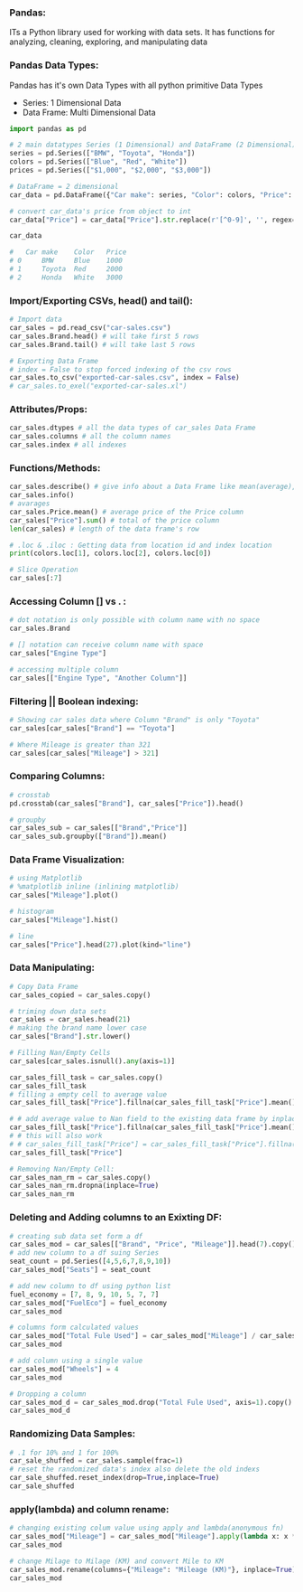 ### Pandas:
ITs a Python library used for working with data sets. It has functions for analyzing, cleaning, exploring, and manipulating data

### Pandas Data Types:
Pandas has it's own Data Types with all python primitive Data Types
- Series: 1 Dimensional Data
- Data Frame: Multi Dimensional Data
```py
import pandas as pd

# 2 main datatypes Series (1 Dimensional) and DataFrame (2 Dimensional)
series = pd.Series(["BMW", "Toyota", "Honda"])
colors = pd.Series(["Blue", "Red", "White"]) 
prices = pd.Series(["$1,000", "$2,000", "$3,000"])

# DataFrame = 2 dimensional
car_data = pd.DataFrame({"Car make": series, "Color": colors, "Price": prices})

# convert car_data's price from object to int
car_data["Price"] = car_data["Price"].str.replace(r'[^0-9]', '', regex=True).astype(int)

car_data

#  	Car make 	Color 	Price
# 0 	BMW 	Blue 	1000
# 1 	Toyota 	Red 	2000
# 2 	Honda 	White 	3000
```

### Import/Exporting CSVs, head() and tail():
```py
# Import data
car_sales = pd.read_csv("car-sales.csv")
car_sales.Brand.head() # will take first 5 rows
car_sales.Brand.tail() # will take last 5 rows

# Exporting Data Frame
# index = False to stop forced indexing of the csv rows
car_sales.to_csv("exported-car-sales.csv", index = False)
# car_sales.to_exel("exported-car-sales.xl")
```

### Attributes/Props:
```py
car_sales.dtypes # all the data types of car_sales Data Frame
car_sales.columns # all the column names
car_sales.index # all indexes
```
### Functions/Methods:
```py
car_sales.describe() # give info about a Data Frame like mean(average), min value, max value, total count etc
car_sales.info()
# avarages
car_sales.Price.mean() # average price of the Price column
car_sales["Price"].sum() # total of the price column
len(car_sales) # length of the data frame's row

# .loc & .iloc : Getting data from location id and index location
print(colors.loc[1], colors.loc[2], colors.loc[0])

# Slice Operation
car_sales[:7]
```
### Accessing Column [] vs . :
```py
# dot notation is only possible with column name with no space
car_sales.Brand

# [] notation can receive column name with space
car_sales["Engine Type"]

# accessing multiple column
car_sales[["Engine Type", "Another Column"]]
```

### Filtering || Boolean indexing:
```py
# Showing car sales data where Column "Brand" is only "Toyota"
car_sales[car_sales["Brand"] == "Toyota"]

# Where Mileage is greater than 321
car_sales[car_sales["Mileage"] > 321]
```

### Comparing Columns:
```py
# crosstab
pd.crosstab(car_sales["Brand"], car_sales["Price"]).head()

# groupby
car_sales_sub = car_sales[["Brand","Price"]]
car_sales_sub.groupby(["Brand"]).mean()
```
### Data Frame Visualization:
```py
# using Matplotlib
# %matplotlib inline (inlining matplotlib)
car_sales["Mileage"].plot()

# histogram
car_sales["Mileage"].hist()

# line
car_sales["Price"].head(27).plot(kind="line")
```
### Data Manipulating:
```py
# Copy Data Frame
car_sales_copied = car_sales.copy()

# triming down data sets
car_sales = car_sales.head(21)
# making the brand name lower case
car_sales["Brand"].str.lower()

# Filling Nan/Empty Cells
car_sales[car_sales.isnull().any(axis=1)]

car_sales_fill_task = car_sales.copy()
car_sales_fill_task
# filling a empty cell to average value
car_sales_fill_task["Price"].fillna(car_sales_fill_task["Price"].mean())

# # add average value to Nan field to the existing data frame by inplace=True
car_sales_fill_task["Price"].fillna(car_sales_fill_task["Price"].mean(), inplace=True)
# # this will also work
# # car_sales_fill_task["Price"] = car_sales_fill_task["Price"].fillna(car_sales_fill_task ["Price"].mean())
car_sales_fill_task["Price"]

# Removing Nan/Empty Cell:
car_sales_nan_rm = car_sales.copy()
car_sales_nan_rm.dropna(inplace=True)
car_sales_nan_rm
```

### Deleting and Adding columns to an Exixting DF:
```py
# creating sub data set form a df
car_sales_mod = car_sales[["Brand", "Price", "Mileage"]].head(7).copy()
# add new column to a df suing Series
seat_count = pd.Series([4,5,6,7,8,9,10])
car_sales_mod["Seats"] = seat_count

# add new column to df using python list
fuel_economy = [7, 8, 9, 10, 5, 7, 7]
car_sales_mod["FuelEco"] = fuel_economy
car_sales_mod

# columns form calculated values
car_sales_mod["Total Fule Used"] = car_sales_mod["Mileage"] / car_sales_mod["FuelEco"]
car_sales_mod

# add column using a single value
car_sales_mod["Wheels"] = 4
car_sales_mod

# Dropping a column
car_sales_mod_d = car_sales_mod.drop("Total Fule Used", axis=1).copy()
car_sales_mod_d
```
### Randomizing Data Samples:
```py
# .1 for 10% and 1 for 100%
car_sale_shuffed = car_sales.sample(frac=1)
# reset the randomized data's index also delete the old indexs
car_sale_shuffed.reset_index(drop=True,inplace=True)
car_sale_shuffed
```

### apply(lambda) and column rename:
```py
# changing existing colum value using apply and lambda(anonymous fn)
car_sales_mod["Mileage"] = car_sales_mod["Mileage"].apply(lambda x: x * 1.61)
car_sales_mod

# change Milage to Milage (KM) and convert Mile to KM
car_sales_mod.rename(columns={"Mileage": "Mileage (KM)"}, inplace=True)
car_sales_mod
```
